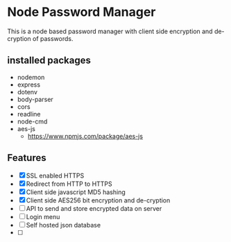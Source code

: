 # Node Password Manager
This is a node based password manager with client side encryption and de-cryption of passwords.

## installed packages
- nodemon
- express
- dotenv
- body-parser
- cors
- readline
- node-cmd
- aes-js
  - https://www.npmjs.com/package/aes-js

## Features
- [x] SSL enabled HTTPS
- [x] Redirect from HTTP to HTTPS
- [x] Client side javascript MD5 hashing
- [x] Client side AES256 bit encryption and de-cryption
- [ ] API to send and store encrypted data on server
- [ ] Login menu
- [ ] Self hosted json database
- [ ] 